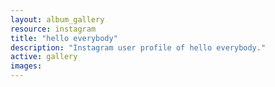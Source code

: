 ```yaml
---
layout: album_gallery
resource: instagram
title: "hello everybody"
description: "Instagram user profile of hello everybody."
active: gallery
images:
---
```

